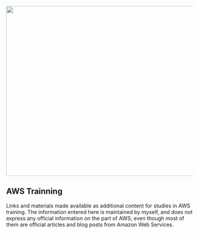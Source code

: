 <img src="https://img2.gratispng.com/20180804/ttq/kisspng-amazon-com-logo-amazon-web-services-amazon-elastic-bump-digitech-server-less-api-%D0%BD%D0%B0-aws-%D0%B7%D0%B0-15-5b66552635fad7.8184561115334331262211.jpg" width="900" height="460">

## AWS Trainning

Links and materials made available as additional content for studies in AWS training. The information entered here is maintained by myself, and does not express any official information on the part of AWS; even though most of them are official articles and blog posts from Amazon Web Services.


